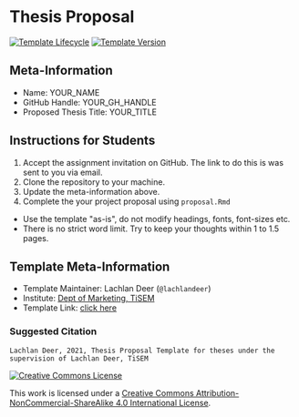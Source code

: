 # Thesis Proposal

[![Template Lifecycle](https://img.shields.io/badge/lifecycle-maturing-blue.svg)](https://www.tidyverse.org/lifecycle/#maturing)
[![Template Version](https://img.shields.io/badge/version-2021-green.svg)]()

## Meta-Information 

* Name: YOUR_NAME
* GitHub Handle: YOUR_GH_HANDLE
* Proposed Thesis Title: YOUR_TITLE

## Instructions for Students

1. Accept the assignment invitation on GitHub. The link to do this is was sent to you via email.
2. Clone the repository to your machine.
3. Update the meta-information above.
4. Complete the your project proposal using `proposal.Rmd`
  * Use the template "as-is", do not modify headings, fonts, font-sizes etc.
  * There is no strict word limit. Try to keep your thoughts within 1 to 1.5 pages.

## Template Meta-Information

*   Template Maintainer: Lachlan Deer (`@lachlandeer`)
*   Institute: [Dept of Marketing, TiSEM](https://www.tilburguniversity.edu/about/schools/economics-and-management/organization/departments/marketing)
*   Template Link: [click here](https://github.com/deer-marketing-lab/thesis-proposal)

### Suggested Citation

```
Lachlan Deer, 2021, Thesis Proposal Template for theses under the supervision of Lachlan Deer, TiSEM
```

<a rel="license" href="http://creativecommons.org/licenses/by-nc-sa/4.0/"><img alt="Creative Commons License" style="border-width:0" src="https://i.creativecommons.org/l/by-nc-sa/4.0/88x31.png" /></a><br />

This work is licensed under a <a rel="license" href="http://creativecommons.org/licenses/by-nc-sa/4.0/">Creative Commons Attribution-NonCommercial-ShareAlike 4.0 International License</a>.